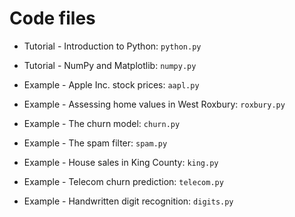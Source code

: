 # Code files

* Tutorial - Introduction to Python: `python.py` 

* Tutorial - NumPy and Matplotlib: `numpy.py` 

* Example - Apple Inc. stock prices: `aapl.py`

* Example - Assessing home values in West Roxbury: `roxbury.py`

* Example - The churn model: `churn.py`

* Example - The spam filter: `spam.py`

* Example - House sales in King County: `king.py`

* Example - Telecom churn prediction: `telecom.py`

* Example - Handwritten digit recognition: `digits.py`
